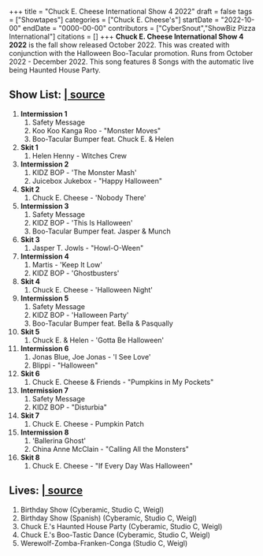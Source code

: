 +++
title = "Chuck E. Cheese International Show 4 2022"
draft = false
tags = ["Showtapes"]
categories = ["Chuck E. Cheese's"]
startDate = "2022-10-00"
endDate = "0000-00-00"
contributors = ["CyberSnout","ShowBiz Pizza International"]
citations = []
+++
**Chuck E. Cheese International Show 4 2022** is the fall show released October 2022.
This was created with conjunction with the Halloween Boo-Tacular promotion. Runs from October 2022 - December 2022. This song features 8 Songs with the automatic live being Haunted House Party.

## Show List: [| source](edit)

1.  **Intermission 1**
    1.  Safety Message
    2.  Koo Koo Kanga Roo - "Monster Moves"
    3.  Boo-Tacular Bumper feat. Chuck E. & Helen
2.  **Skit 1**
    1.  Helen Henny - Witches Crew
3.  **Intermission 2**
    1.  KIDZ BOP - 'The Monster Mash'
    2.  Juicebox Jukebox - "Happy Halloween"
4.  **Skit 2**
    1.  Chuck E. Cheese - 'Nobody There'
5.  **Intermission 3**
    1.  Safety Message
    2.  KIDZ BOP - 'This Is Halloween'
    3.  Boo-Tacular Bumper feat. Jasper & Munch
6.  **Skit 3**
    1.  Jasper T. Jowls - "Howl-O-Ween"
7.  **Intermission 4**
    1.  Martis - 'Keep It Low'
    2.  KIDZ BOP - 'Ghostbusters'
8.  **Skit 4**
    1.  Chuck E. Cheese - 'Halloween Night'
9.  **Intermission 5**
    1.  Safety Message
    2.  KIDZ BOP - 'Halloween Party'
    3.  Boo-Tacular Bumper feat. Bella & Pasqually
10. **Skit 5**
    1.  Chuck E. & Helen - 'Gotta Be Halloween'
11. **Intermission 6**
    1.  Jonas Blue, Joe Jonas - 'I See Love'
    2.  Blippi - "Halloween"
12. **Skit 6**
    1.  Chuck E. Cheese & Friends - "Pumpkins in My Pockets"
13. **Intermission 7**
    1.  Safety Message
    2.  KIDZ BOP - "Disturbia"
14. **Skit 7**
    1.  Chuck E. Cheese - Pumpkin Patch
15. **Intermission 8**
    1.  'Ballerina Ghost'
    2.  China Anne McClain - "Calling All the Monsters"
16. **Skit 8**
    1.  Chuck E. Cheese - "If Every Day Was Halloween"

## Lives: [| source](edit)

1.  Birthday Show (Cyberamic, Studio C, Weigl)
2.  Birthday Show (Spanish) (Cyberamic, Studio C, Weigl)
3.  Chuck E.'s Haunted House Party (Cyberamic, Studio C, Weigl)
4.  Chuck E.'s Boo-Tastic Dance (Cyberamic, Studio C, Weigl)
5.  Werewolf-Zomba-Franken-Conga (Studio C, Weigl)
